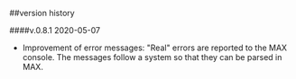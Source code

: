 ##version history

####v.0.8.1  2020-05-07

- Improvement of error messages:
  "Real" errors are reported to the MAX console.
  The messages follow a system so that they can be parsed in MAX.
